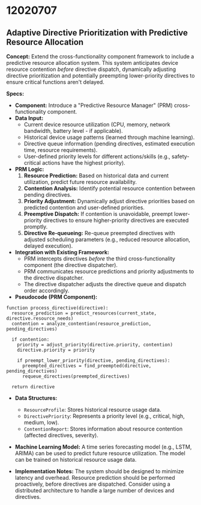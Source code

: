 # 12020707

## Adaptive Directive Prioritization with Predictive Resource Allocation

**Concept:** Extend the cross-functionality component framework to include a predictive resource allocation system. This system anticipates device resource contention *before* directive dispatch, dynamically adjusting directive prioritization and potentially preempting lower-priority directives to ensure critical functions aren't delayed.

**Specs:**

*   **Component:** Introduce a "Predictive Resource Manager" (PRM) cross-functionality component.
*   **Data Input:**
    *   Current device resource utilization (CPU, memory, network bandwidth, battery level - if applicable).
    *   Historical device usage patterns (learned through machine learning).
    *   Directive queue information (pending directives, estimated execution time, resource requirements).
    *   User-defined priority levels for different actions/skills (e.g., safety-critical actions have the highest priority).
*   **PRM Logic:**
    1.  **Resource Prediction:** Based on historical data and current utilization, predict future resource availability.
    2.  **Contention Analysis:** Identify potential resource contention between pending directives.
    3.  **Priority Adjustment:** Dynamically adjust directive priorities based on predicted contention and user-defined priorities.
    4.  **Preemptive Dispatch:** If contention is unavoidable, preempt lower-priority directives to ensure higher-priority directives are executed promptly.
    5.  **Directive Re-queueing:** Re-queue preempted directives with adjusted scheduling parameters (e.g., reduced resource allocation, delayed execution).
*   **Integration with Existing Framework:**
    *   PRM intercepts directives *before* the third cross-functionality component (the directive dispatcher).
    *   PRM communicates resource predictions and priority adjustments to the directive dispatcher.
    *   The directive dispatcher adjusts the directive queue and dispatch order accordingly.
*   **Pseudocode (PRM Component):**

```
function process_directive(directive):
  resource_prediction = predict_resources(current_state, directive.resource_needs)
  contention = analyze_contention(resource_prediction, pending_directives)

  if contention:
    priority = adjust_priority(directive.priority, contention)
    directive.priority = priority

    if preempt_lower_priority(directive, pending_directives):
      preempted_directives = find_preempted(directive, pending_directives)
      requeue_directives(preempted_directives)

  return directive
```

*   **Data Structures:**
    *   `ResourceProfile`: Stores historical resource usage data.
    *   `DirectivePriority`: Represents a priority level (e.g., critical, high, medium, low).
    *   `ContentionReport`: Stores information about resource contention (affected directives, severity).

*   **Machine Learning Model:** A time series forecasting model (e.g., LSTM, ARIMA) can be used to predict future resource utilization. The model can be trained on historical resource usage data.
*   **Implementation Notes:** The system should be designed to minimize latency and overhead. Resource prediction should be performed proactively, before directives are dispatched.  Consider using a distributed architecture to handle a large number of devices and directives.